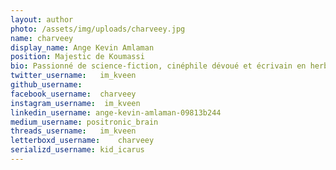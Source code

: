 ```yaml
---
layout: author
photo: /assets/img/uploads/charveey.jpg
name: charveey
display_name: Ange Kevin Amlaman
position: Majestic de Koumassi
bio: Passionné de science-fiction, cinéphile dévoué et écrivain en herbe. Écrire sur le cinéma, en particulier sur la science-fiction, est devenue mon exutoire créatif. Je souhaite offrir une perspective éclairée du genre afin de le rendre plus accessible.
twitter_username:   im_kveen
github_username:    
facebook_username:  charveey
instagram_username:  im_kveen
linkedin_username: ange-kevin-amlaman-09813b244
medium_username: positronic_brain
threads_username:   im_kveen
letterboxd_username:    charveey
serializd_username: kid_icarus
---
```


